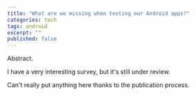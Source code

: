 ```yaml
---
title: "What are we missing when testing our Android apps?"
categories: tech
tags: android
excerpt: "" 
published: false
--- 
```


Abstract.

I have a very interesting survey, but it's still under review.

Can't really put anything here thanks to the publication process.
